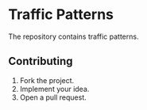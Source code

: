 # Traffic Patterns

The repository contains traffic patterns.

## Contributing

1. Fork the project.
2. Implement your idea.
3. Open a pull request.
